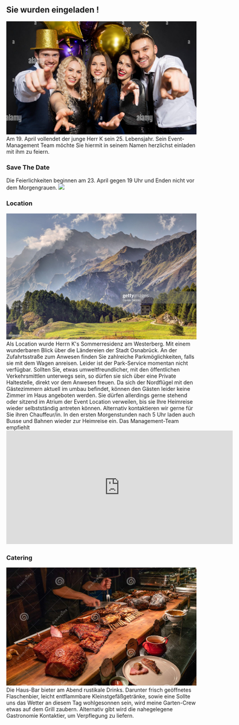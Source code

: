 ## Sie wurden eingeladen !
<img src="images/Cover.jpg" width="600">
Am 19. April vollendet der junge Herr K sein 25. Lebensjahr.
Sein Event-Management Team möchte Sie hiermit in seinem Namen herzlichst einladen mit ihm zu feiern.

### Save The Date
Die Feierlichkeiten beginnen am 23. April gegen 19 Uhr und Enden nicht vor dem Morgengrauen.
<a target="_blank" href="https://calendar.google.com/event?action=TEMPLATE&amp;tmeid=M2ZvMG5tNWwyMWNiNzQzcjZnZ2FyNGUyNzcgajExczQybDdAbQ&amp;tmsrc=j11s42l7%40gmail.com"><img border="0" src="https://www.google.com/calendar/images/ext/gc_button1_en-GB.gif"></a>

### Location
<img src="images/Location.jpg" width="600">
Als Location wurde Herrn K's Sommerresidenz am Westerberg. Mit einem wunderbaren Blick über die Ländereien der Stadt Osnabrück.
An der Zufahrtsstraße zum Anwesen finden Sie zahlreiche Parkmöglichkeiten, falls sie mit dem Wagen anreisen. Leider ist der Park-Service momentan nicht verfügbar.
Sollten Sie, etwas umweltfreundlicher, mit den öffentlichen Verkehrsmittlen unterwegs sein, so dürfen sie sich über eine Private Haltestelle, direkt vor dem Anwesen freuen.
Da sich der Nordflügel mit den Gästezimmern aktuell im umbau befindet, können den Gästen leider keine Zimmer im Haus angeboten werden.
Sie dürfen allerdings gerne stehend oder sitzend im Atrium der Event Location verweilen, bis sie Ihre Heimreise wieder selbstständig antreten können.
Alternativ kontaktieren wir gerne für Sie ihren Chauffeur/in.
In den ersten Morgenstunden nach 5 Uhr laden auch Busse und Bahnen wieder zur Heimreise ein.
Das Management-Team empfiehlt 
<iframe src="https://www.google.com/maps/embed?pb=!1m18!1m12!1m3!1d2440.870240627841!2d8.008230315798585!3d52.28205767976979!2m3!1f0!2f0!3f0!3m2!1i1024!2i768!4f13.1!3m3!1m2!1s0x47b9e675366faa3f%3A0xd67ddf10fe82254a!2zSMOkbmRlbHN0cmHDn2UgMTAsIDQ5MDc2IE9zbmFicsO8Y2s!5e0!3m2!1sde!2sde!4v1649174619758!5m2!1sde!2sde" width="600" height="300" style="border:0;" allowfullscreen="" loading="lazy" referrerpolicy="no-referrer-when-downgrade"></iframe>

### Catering
<img src="images/Catering.jpg" width="600">
Die Haus-Bar bieter am Abend rustikale Drinks. Darunter frisch geöffnetes Flaschenbier, leicht entflammbare Kleinstgefäßgetränke, sowie eine 
Sollte uns das Wetter an diesem Tag wohlgesonnen sein, wird meine Garten-Crew etwas auf dem Grill zaubern.
Alternativ gibt wird die nahegelegene Gastronomie Kontaktier, um Verpflegung zu liefern.
